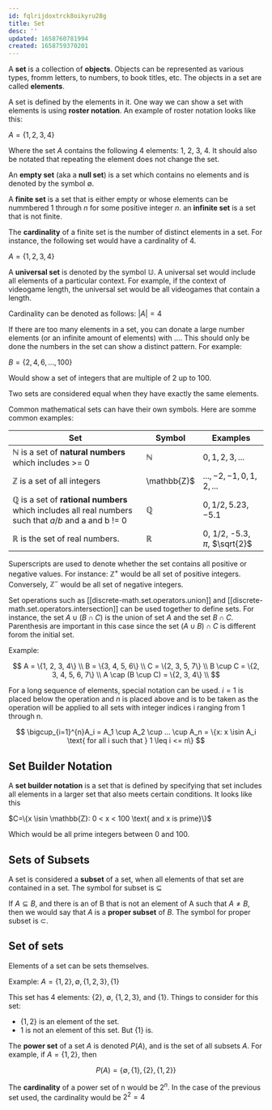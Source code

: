 ```yaml
---
id: fqlrijdoxtrck8oikyru28g
title: Set
desc: ''
updated: 1658760781994
created: 1658759370201
---
```


A __set__ is a collection of __objects__. Objects can be represented as various types, fromm letters, to numbers, to book titles, etc. The objects in a set are called __elements__.

A set is defined by the elements in it. One way we can show a set with elements is using __roster notation__. An example of roster notation looks like this:

$A = \{1, 2, 3, 4\}$

Where the set $A$ contains the following 4 elements: 1, 2, 3, 4. It should also be notated that repeating the element does not change the set.

An __empty set__ (aka a __null set__) is a set which contains no elements and is denoted by the symbol $\emptyset$.

A __finite set__ is a set that is either empty or whose elements can be nummbered 1 through $n$ for some positive integer $n$. an __infinite set__ is a set that is not finite.

The __cardinality__ of a finite set is the number of distinct elements in a set. For instance, the following set would have a cardinality of 4.

$A = \{1, 2, 3, 4\}$

A __universal set__ is denoted by the symbol $\mathbb{U}$. A universal set would include all elements of a particular context. For example, if the context of videogame length, the universal set would be all videogames that contain a length.

Cardinality can be denoted as follows: $\vert A \vert=4$

If there are too many elements in a set, you can donate a large number elements (or an infinite amount of elements) with $...$. This should only be done the numbers in the set can show a distinct pattern. For example:

$B=\{2, 4, 6, ..., 100\}$

Would show a set of integers that are multiple of 2 up to 100.

Two sets are considered equal when they have exactly the same elements.

Common mathematical sets can have their own symbols. Here are somme common examples:


Set | Symbol | Examples
---------|----------|---------
 $\mathbb{N}$ is a set of __natural numbers__ which includes >= 0 | $\mathbb{N}$ | $0, 1, 2, 3, ...$
 $\mathbb{Z}$ is a set of all integers| \mathbb{Z}$ | $..., -2, -1, 0, 1, 2, ...$
 $\mathbb{Q}$ is a set of __rational numbers__ which includes all real numbers such that $a/b$ and a and b != 0| $\mathbb{Q}$ | $0, 1/2, 5.23, -5.1$
 $\mathbb{R}$ is the set of real numbers.| $\mathbb{R}$ | 0, 1/2, -5.3, $\pi$, $\sqrt{2}$

Superscripts are used to denote whether the set contains all positive or negative values. For instance: $\mathbb{Z}^+$ would be all set of positive integers. Conversely, $\mathbb{Z}^-$ would be all set of negative integers.

Set operations such as [[discrete-math.set.operators.union]] and [[discrete-math.set.operators.intersection]] can be used together to define sets. For instance, the set $A \cup ( B \cap C)$ is the union of set $A$ and the set $B \cap C$. Parenthesis are important in this case since the set $(A \cup B) \cap C$ is different forom the initial set.



Example:

$$
A = \{1, 2, 3, 4\} \\
B = \{3, 4, 5, 6\} \\
C = \{2, 3, 5, 7\} \\
B \cup C = \{2, 3, 4, 5, 6, 7\} \\
A \cap (B \cup C) = \{2, 3, 4\} \\
$$

For a long sequence of elements, special notation can be used. $i=1$ is placed below the operation and $n$ is placed above and is to be taken as the operation will be applied to all sets with integer indices i ranging from 1 through n.

$$
    \bigcup_{i=1}^{n}A_i = A_1 \cup A_2 \cup ... \cup A_n = \{x: x \isin A_i \text{ for all i such that } 1 \leq i <= n\}
$$

## Set Builder Notation

A __set builder notation__ is a set that is defined by specifying that set includes all elements in a larger set that also meets certain conditions. It looks like this

$C=\{x \isin \mathbb{Z}: 0 < x < 100 \text{ and x is prime}\}$

Which would be all prime integers between 0 and 100.

## Sets of Subsets

A set is considered a __subset__ of a set, when all elements of that set are contained in a set. The symbol for subset is $\subseteq$

If $A \subseteq B$, and there is an of B that is not an element of A such that $A \neq B$, then we would say that $A$ is a __proper subset__ of $B$. The symbol for proper subset is $\subset$.

## Set of sets

Elements of a set can be sets themselves.

Example: $A=\{{1, 2\}, \emptyset, \{1, 2, 3\}, \{1\}}$

This set has 4 elements: $\{2\}$, $\emptyset$, $\{1, 2, 3\}$, and $\{1\}$. Things to consider for this set:

- $\{1, 2\}$ is an element of the set.
- $1$ is not an element of this set. But $\{1\}$ is.

The __power set__ of a set $A$ is denoted $P(A)$, and is the set of all subsets $A$. For example, if $A=\{1, 2\}$, then

$$
P(A) = \{\emptyset, \{1\}, \{2\}, \{1, 2\}\}
$$

The __cardinality__ of a power set of n would be $2^n$. In the case of the previous set used, the cardinality would be $2^2 = 4$